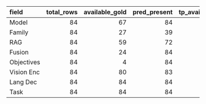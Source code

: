 | field      |   total_rows |   available_gold |   pred_present |   tp_available_detect |   fp_available_detect |   fn_available_detect |   availability_precision |   availability_recall |   availability_f1 |   correct_given_available |   coverage_ceiling |   yield_end_to_end |
|:-----------|-------------:|-----------------:|---------------:|----------------------:|----------------------:|----------------------:|-------------------------:|----------------------:|------------------:|--------------------------:|-------------------:|-------------------:|
| Model      |           84 |               67 |             84 |                    67 |                    17 |                     0 |                 0.797619 |                     1 |         0.887417  |                        60 |           0.895522 |           0.714286 |
| Family     |           84 |               27 |             39 |                    27 |                    12 |                     0 |                 0.692308 |                     1 |         0.818182  |                         0 |           0        |           0        |
| RAG        |           84 |               59 |             72 |                    59 |                    13 |                     0 |                 0.819444 |                     1 |         0.900763  |                        59 |           1        |           0.702381 |
| Fusion     |           84 |               24 |             84 |                    24 |                    60 |                     0 |                 0.285714 |                     1 |         0.444444  |                        22 |           0.916667 |           0.261905 |
| Objectives |           84 |                4 |             84 |                     4 |                    80 |                     0 |                 0.047619 |                     1 |         0.0909091 |                         4 |           1        |           0.047619 |
| Vision Enc |           84 |               80 |             83 |                    80 |                     3 |                     0 |                 0.963855 |                     1 |         0.981595  |                        67 |           0.8375   |           0.797619 |
| Lang Dec   |           84 |               84 |             84 |                    84 |                     0 |                     0 |                 1        |                     1 |         1         |                        68 |           0.809524 |           0.809524 |
| Task       |           84 |               84 |             84 |                    84 |                     0 |                     0 |                 1        |                     1 |         1         |                        83 |           0.988095 |           0.988095 |